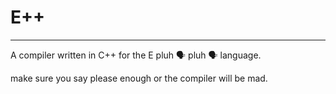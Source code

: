 # E++

----------------------------------------------------

A compiler written in C++ for the E pluh 🗣️ pluh 🗣️ language.

make sure you say please enough or the compiler will be mad.


